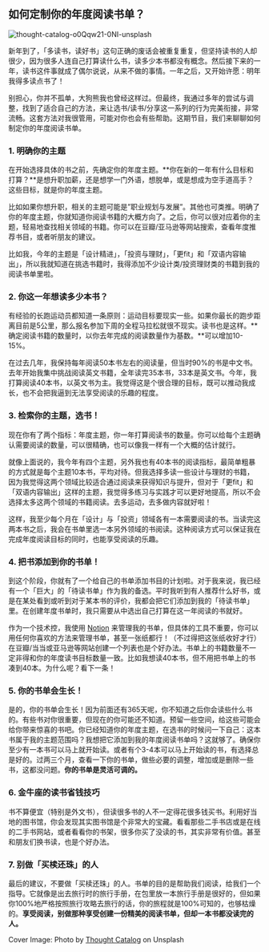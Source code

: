 ## 如何定制你的年度阅读书单？

![thought-catalog-o0Qqw21-0NI-unsplash](https://i.imgur.com/M3akyOr.jpg)


新年到了，「多读书，读好书」这句正确的废话会被重复重复，但坚持读书的人却很少，因为很多人连自己打算读什么书，读多少本书都没有概念。然后接下来的一年，读书这件事就成了偶尔说说，从来不做的事情。一年之后，又开始许愿：明年我得多读点书了！

别担心，你并不孤单，大狗熊我也曾经这样过。但最终，我通过多年的尝试与调整，找到了适合自己的方法，来让选书/读书/分享这一系列的行为完美衔接，非常流畅。这套方法对我很管用，可能对你也会有些帮助。这期节目，我们来聊聊如何制定你的年度阅读书单。

### 1. 明确你的主题

在开始选择具体的书之前，先确定你的年度主题。**你在新的一年有什么目标和打算？**是想升职加薪，还是想学一门外语，想脱单，或是想成为空手道高手？这些目标，就是你的年度主题。

比如如果你想升职，相关的主题可能是”职业规划与发展”。其他也可类推。明确了你的年度主题，你就知道你阅读书籍的大概方向了。之后，你可以很对应着你的主题，轻易地查找相关领域的书籍。你可以在豆瓣/亚马逊等网站搜索，查看年度推荐书目，或者听朋友的建议。

比如我，今年的主题是「设计精进」，「投资与理财」，「更fit」和「双语内容输出」，所以我就知道在挑选书籍时，我得添加不少设计类/投资理财类的书籍到我的阅读书单里啦。

### 2. 你这一年想读多少本书？

有经验的长跑运动员都知道一条原则：运动目标要现实一些。如果你最长的跑步距离目前是5公里，那么报名参加下周的全程马拉松就很不现实。读书也是这样。**确定阅读书籍的数量时，以你去年完成的阅读数量作为基数。**可以增加10-15%。

在过去几年，我保持每年阅读50本书左右的阅读量，但当时90%的书是中文书。去年开始我集中挑战阅读英文书籍，全年读完35本书，33本是英文书。今年，我打算阅读40本书，以英文书为主。我觉得这是个很合理的目标，既可以推动我成长，也不会把我逼到无法享受阅读的乐趣的程度。

### 3. 检索你的主题，选书！

现在你有了两个指标：年度主题，你一年打算阅读书的数量。你可以给每个主题确认需要阅读的数量，可以很精确，也可以像我一样有一个大概的估计就行。

就像上面说的，我今年有四个主题，另外我也有40本书的阅读指标，最简单粗暴的方式就是每个主题10本书，平均对待。但我选择多读一些设计与理财的书籍，因为我觉得这两个领域比较适合通过阅读来获得知识与提升，但对于「更fit」和「双语内容输出」这样的主题，我觉得多练习与实践才可以更好地提高，所以不会选择太多这两个领域的书籍阅读。去多运动，去多做内容就好啦！

这样，我至少每个月在「设计」与「投资」领域各有一本需要阅读的书。当读完这两本书之后，我会在书单里选一本另外领域的书阅读。这种阅读方式可以保证我在完成年度阅读目标的同时，也能享受阅读的乐趣。

### 4. 把书添加到你的书单！

到这个阶段，你就有了一个给自己的书单添加书目的计划啦。对于我来说，我已经有一个「巨大」的「待读书单」作为我的备选。平时我听到有人推荐什么好书，或是在某处看到或听到对于某本书的评价，我都会把它们添加到我的「待读书单」里。在创建年度书单时，我只需要从中选出自己打算在这一年阅读的书就好。

作为一个技术控，我使用 [Notion](https://www.notion.so/?r=a4d3a52c2cd6456a908374a75e6e439a) 来管理我的书单，但具体的工具不重要，你可以用任何你喜欢的方法来管理书单，甚至一张纸都行！（不过得把这张纸收好才行）在豆瓣/当当或亚马逊等网站创建一个列表也是个好办法。书单上的书籍数量不一定非得和你的年度读书目标数量一致。比如我想读40本书，但不用把书单上的书凑到40本。为什么呢？看下一条！

### 5. 你的书单会生长！

是的，你的书单会生长！因为前面还有365天呢，你不知道之后你会读些什么书的。有些书对你很重要，但现在的你可能还不知道。预留一些空间，给这些可能会给你带来惊喜的书吧。你已经知道你的年度主题，在选书的时候问一下自己：这本书属于我的主题范围吗？我想把它添加到我的年度阅读书单吗？这就够了。确保你至少有一本书可以马上就开始读。或者有个3-4本可以马上开始读的书，有选择总是好的。过两三个月，查看一下你的书单，做些必要的调整，增加或是删除一些书，这都没问题。**你的书单是灵活可调的。**

### 6. 金牛座的读书省钱技巧

书不算便宜（特别是外文书），但读很多书的人不一定得花很多钱买书。利用好当地的图书馆，你会发现其实图书馆是个非常大的宝藏。看看那些二手书店或是在线的二手书网站，或者看看你的书架，很多你买了没读的书，其实非常有价值。甚至和朋友们换书读，也是个好办法。

### 7. 别做「买椟还珠」的人

最后的建议，不要做「买椟还珠」的人。书单的目的是帮助我们阅读，给我们一个指导。它就像是出去旅行时的旅行手册，在包里放一本旅行手册是很好的，但如果你100%地严格按照旅行攻略去旅行的话，你的旅程就是100%可知的，也够枯燥的。**享受阅读，别做那种享受创建一份精美的阅读书单，但却一本书都没读完的人。**


Cover Image: Photo by [Thought Catalog](https://unsplash.com/@thoughtcatalog?utm_source=unsplash&utm_medium=referral&utm_content=creditCopyText) on Unsplash